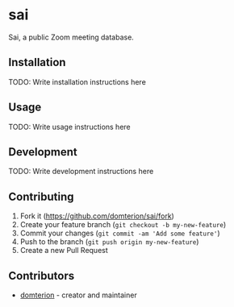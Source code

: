 # sai

Sai, a public Zoom meeting database.

## Installation

TODO: Write installation instructions here

## Usage

TODO: Write usage instructions here

## Development

TODO: Write development instructions here

## Contributing

1. Fork it (<https://github.com/domterion/sai/fork>)
2. Create your feature branch (`git checkout -b my-new-feature`)
3. Commit your changes (`git commit -am 'Add some feature'`)
4. Push to the branch (`git push origin my-new-feature`)
5. Create a new Pull Request

## Contributors

- [domterion](https://github.com/domterion) - creator and maintainer

